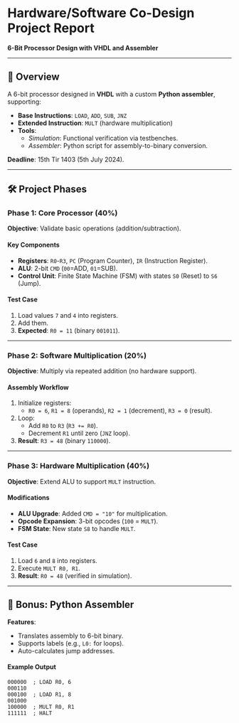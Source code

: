 
# Hardware/Software Co-Design Project Report  
**6-Bit Processor Design with VHDL and Assembler**  

---

## 📌 Overview  
A 6-bit processor designed in **VHDL** with a custom **Python assembler**, supporting:  
- **Base Instructions**: `LOAD`, `ADD`, `SUB`, `JNZ`  
- **Extended Instruction**: `MULT` (hardware multiplication)  
- **Tools**:  
  - *Simulation*: Functional verification via testbenches.  
  - *Assembler*: Python script for assembly-to-binary conversion.  

**Deadline**: 15th Tir 1403 (5th July 2024).  

---

## 🛠️ Project Phases  

### Phase 1: Core Processor (40%)  
**Objective**: Validate basic operations (addition/subtraction).  

#### Key Components  
- **Registers**: `R0`-`R3`, `PC` (Program Counter), `IR` (Instruction Register).  
- **ALU**: 2-bit `CMD` (`00`=ADD, `01`=SUB).  
- **Control Unit**: Finite State Machine (FSM) with states `S0` (Reset) to `S6` (Jump).  

#### Test Case  
1. Load values `7` and `4` into registers.  
2. Add them.  
3. **Expected**: `R0 = 11` (binary `001011`).  

---

### Phase 2: Software Multiplication (20%)  
**Objective**: Multiply via repeated addition (no hardware support).  

#### Assembly Workflow  
1. Initialize registers:  
   - `R0 = 6`, `R1 = 8` (operands), `R2 = 1` (decrement), `R3 = 0` (result).  
2. Loop:  
   - Add `R0` to `R3` (`R3 += R0`).  
   - Decrement `R1` until zero (`JNZ` loop).  
3. **Result**: `R3 = 48` (binary `110000`).  

---

### Phase 3: Hardware Multiplication (40%)  
**Objective**: Extend ALU to support `MULT` instruction.  

#### Modifications  
- **ALU Upgrade**: Added `CMD = "10"` for multiplication.  
- **Opcode Expansion**: 3-bit opcodes (`100` = `MULT`).  
- **FSM State**: New state `S8` to handle `MULT`.  

#### Test Case  
1. Load `6` and `8` into registers.  
2. Execute `MULT R0, R1`.  
3. **Result**: `R0 = 48` (verified in simulation).  

---

## 🎁 Bonus: Python Assembler  
**Features**:  
- Translates assembly to 6-bit binary.  
- Supports labels (e.g., `L0:` for loops).  
- Auto-calculates jump addresses.  

#### Example Output  
```plaintext
000000  ; LOAD R0, 6
000110  
000100  ; LOAD R1, 8
001000  
100000  ; MULT R0, R1
111111  ; HALT
